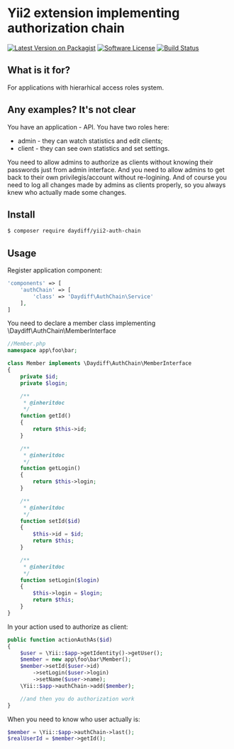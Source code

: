 # Yii2 extension implementing authorization chain

[![Latest Version on Packagist](https://img.shields.io/packagist/v/daydiff/yii2-auth-chain.svg?style=flat-square)](https://packagist.org/packages/yii2-auth-chain)
[![Software License](https://img.shields.io/badge/license-MIT-brightgreen.svg?style=flat-square)](LICENSE.md)
[![Build Status](https://img.shields.io/travis/daydiff/yii2-auth-chain/master.svg?style=flat-square)](https://travis-ci.org/daydiff/yii2-auth-chain)

## What is it for?

For applications with hierarhical access roles system.

## Any examples? It's not clear

You have an application - API. You have two roles here:
 - admin - they can watch statistics and edit clients;
 - client - they can see own statistics and set settings.

You need to allow admins to authorize as clients without knowing their passwords 
just from admin interface. And you need to allow admins to get back to their own 
privilegis/account without re-logining. And of course you need to log all changes 
made by admins as clients properly, so you always knew who actually made some changes.

## Install

``` bash
$ composer require daydiff/yii2-auth-chain
```

## Usage

Register application component:

``` php
'components' => [
    'authChain' => [
        'class' => 'Daydiff\AuthChain\Service'
    ],
]
```

You need to declare a member class implementing \Daydiff\AuthChain\MemberInterface

```php
//Member.php
namespace app\foo\bar;

class Member implements \Daydiff\AuthChain\MemberInterface
{
    private $id;
    private $login;

    /**
     * @inheritdoc
     */
    function getId()
    {
        return $this->id;
    }

    /**
     * @inheritdoc
     */
    function getLogin()
    {
        return $this->login;
    }

    /**
     * @inheritdoc
     */
    function setId($id)
    {
        $this->id = $id;
        return $this;
    }

    /**
     * @inheritdoc
     */
    function setLogin($login)
    {
        $this->login = $login;
        return $this;
    }
}
```

In your action used to authorize as client:

``` php
public function actionAuthAs($id)
{
    $user = \Yii::$app->getIdentity()->getUser();
    $member = new app\foo\bar\Member();
    $member->setId($user->id)
        ->setLogin($user->login)
        ->setName($user->name);
    \Yii::$app->authChain->add($member);

    //and then you do authorization work
}
```

When you need to know who user actually is:

``` php
$member = \Yii::$app->authChain->last();
$realUserId = $member->getId();
```